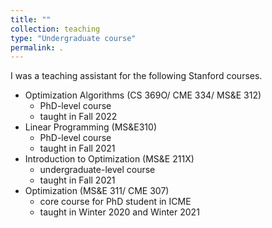 ```yaml
---
title: ""
collection: teaching
type: "Undergraduate course"
permalink: 、
---
```


I was a teaching assistant for the following Stanford courses.

- Optimization Algorithms (CS 369O/ CME 334/ MS\&E 312)  
  * PhD-level course
  * taught in Fall 2022
- Linear Programming (MS\&E310)
  * PhD-level course
  * taught in Fall 2021
- Introduction to Optimization (MS\&E 211X)
  * undergraduate-level course
  * taught in Fall 2021
- Optimization (MS\&E 311/ CME 307)
  * core course for PhD student in ICME
  * taught in Winter 2020 and Winter 2021

